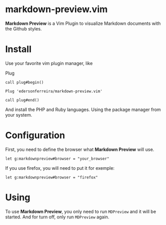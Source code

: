 # markdown-preview.vim

**Markdown Preview** is a Vim Plugin to visualize Markdown documents with the Github styles.

# Install

Use your favorite vim plugin manager, like

Plug

```
call plug#begin()

Plug 'edersonferreira/markdown-preview.vim'

call plug#end()
```

And install the PHP and Ruby languages. Using the package manager from your system.

# Configuration

First, you need to define the browser what **Markdown Preview** will use.

`let g:markdownpreview#browser = "your_browser"`

If you use firefox, you will need to put it for exemple:

`let g:markdownpreview#browser = "firefox"`

# Using

To use **Markdown Preview**, you only need to run `MDPreview` and it will be started. And for turn off, only run `MDPreview` again.
